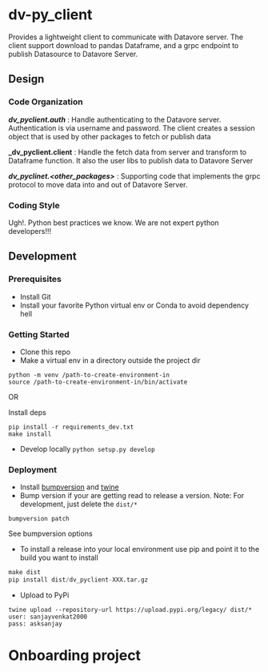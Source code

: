# dv-py_client
Provides a lightweight client to communicate with Datavore server.  The client support download to pandas Dataframe, and a grpc endpoint to publish Datasource to Datavore Server.

## Design
### Code Organization

**_dv_pyclient.auth_** : Handle authenticating to the Datavore server.  Authentication is via username and password.  The client creates a session object that is used by other packages to fetch  or publish data

**_dv_pyclient.client** : Handle the fetch data from server and transform to Dataframe function. It also the user libs to publish data to Datavore Server

**_dv_pyclinet.<other_packages>_** :  Supporting code that implements the grpc protocol to move data into and out of Datavore Server.

### Coding Style
Ugh!. Python best practices we know.  We are not expert python developers!!!

## Development

### Prerequisites
* Install Git
* Install your favorite Python virtual env or Conda to avoid dependency hell

### Getting Started
* Clone this repo
* Make a virtual env in a directory outside the project dir
```
python -m venv /path-to-create-environment-in
source /path-to-create-environment-in/bin/activate
```
OR

Install deps
```
pip install -r requirements_dev.txt
make install
```
* Develop locally
`python setup.py develop`

### Deployment
* Install [bumpversion](https://pypi.org/project/bumpversion/) and [twine](https://pypi.org/project/twine/)
* Bump version if your are getting read to release a version. Note:  For development, just delete the `dist/*` 
```
bumpversion patch 
```
See bumpversion options

* To install a release into your local environment use pip and point it to the build you want to install 
```python
make dist
pip install dist/dv_pyclient-XXX.tar.gz
```
* Upload to PyPi
```
twine upload --repository-url https://upload.pypi.org/legacy/ dist/*
user: sanjayvenkat2000
pass: asksanjay
```

# Onboarding project
